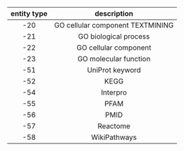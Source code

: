 | entity type | description |
|:---:|:---:|
| -20 | GO cellular component TEXTMINING |
| -21 | GO biological process |
| -22 | GO cellular component |
| -23 | GO molecular function |
| -51 | UniProt keyword |
| -52 | KEGG |
| -54 | Interpro |
| -55 | PFAM |
| -56 | PMID |
| -57 | Reactome |
| -58 | WikiPathways |
